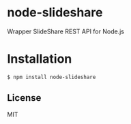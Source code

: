 # node-slideshare

Wrapper SlideShare REST API for Node.js

# Installation

```
$ npm install node-slideshare
```

## License

  MIT